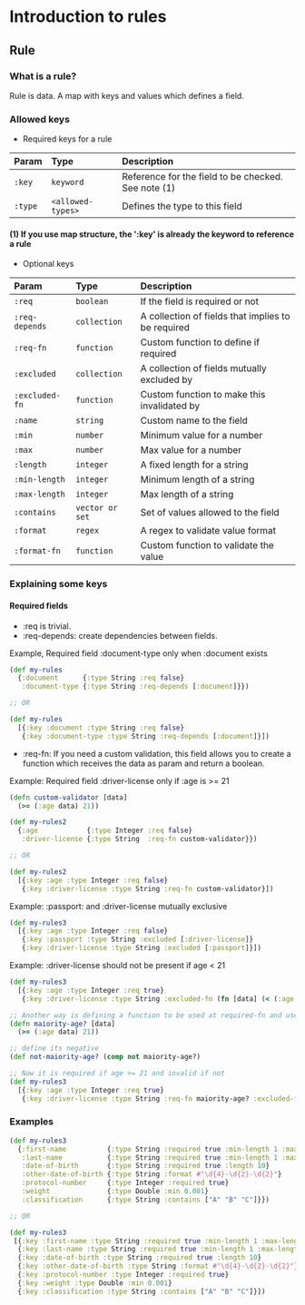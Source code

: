 # Introduction to rules

## Rule

### What is a rule?
Rule is data. A map with keys and values which defines a field.

### Allowed keys

- Required keys for a rule

| Param       | Type       | Description                           |
| :---------- | :--------- | :---------------------------------- |
| `:key` | `keyword` | Reference for the field to be checked. See note (1) |
| `:type` | `<allowed-types>` | Defines the type to this field |

#### (1) If you use map structure, the ':key' is already the keyword to reference a rule

- Optional keys

| Param       | Type       | Description                           |
| :---------- | :--------- | :---------------------------------- |
| `:req` | `boolean` | If the field is required or not |
| `:req-depends` | `collection` | A collection of fields that implies to be required |
| `:req-fn` | `function` | Custom function to define if required |
| `:excluded` | `collection` | A collection of fields mutually excluded by |
| `:excluded-fn` | `function` | Custom function to make this invalidated by |
| `:name` | `string` | Custom name to the field |
| `:min` | `number` | Minimum value for a number |
| `:max` | `number` | Max value for a number |
| `:length` | `integer` | A fixed length for a string |
| `:min-length` | `integer` | Minimum length of a string |
| `:max-length` | `integer` | Max length of a string |
| `:contains` | `vector or set` | Set of values allowed to the field |
| `:format` | `regex` | A regex to validate value format |
| `:format-fn` | `function` | Custom function to validate the value |

### Explaining some keys

#### Required fields
- :req is trivial.
- :req-depends: create dependencies between fields.

Example, Required field :document-type only when :document exists
```clj
(def my-rules
  {:document      {:type String :req false}
   :document-type {:type String :req-depends [:document]}})

;; OR

(def my-rules
  [{:key :document :type String :req false}
   {:key :document-type :type String :req-depends [:document]}])
```

- :req-fn: If you need a custom validation, this field allows you to create a function which receives the data as param and return a boolean.

Example: Required field :driver-license only if :age is >= 21
```clj
(defn custom-validator [data]
  (>= (:age data) 21))

(def my-rules2
  {:age            {:type Integer :req false}
   :driver-license {:type String  :req-fn custom-validator}})

;; OR

(def my-rules2
  [{:key :age :type Integer :req false}
   {:key :driver-license :type String :req-fn custom-validator}])
```

Example: :passport: and :driver-license mutually exclusive
```clj
(def my-rules3
  [{:key :age :type Integer :req false}
   {:key :passport :type String :excluded [:driver-license]}
   {:key :driver-license :type String :excluded [:passport]}])

```
Example: :driver-license should not be present if age < 21
```clj
(def my-rules3
  [{:key :age :type Integer :req true}
   {:key :driver-license :type String :excluded-fn (fn [data] (< (:age data) 21))}])

;; Another way is defining a function to be used at required-fn and used
(defn maiority-age? [data]
  (>= (:age data) 21))

;; define its negative
(def not-maiority-age? (comp not maiority-age?)

;; Now it is required if age >= 21 and invalid if not
(def my-rules3
  [{:key :age :type Integer :req true}
   {:key :driver-license :type String :req-fn maiority-age? :excluded-fn not-maiority-age?}])
```

### Examples
```clj
(def my-rules3
  {:first-name          {:type String :required true :min-length 1 :max-length 256}
   :last-name           {:type String :required true :min-length 1 :max-length 256}
   :date-of-birth       {:type String :required true :length 10}
   :other-date-of-birth {:type String :format #"\d{4}-\d{2}-\d{2}"}
   :protocol-number     {:type Integer :required true}
   :weight              {:type Double :min 0.001}
   :classification      {:type String :contains ["A" "B" "C"]}})

;; OR

(def my-rules3
 [{:key :first-name :type String :required true :min-length 1 :max-length 256}
  {:key :last-name :type String :required true :min-length 1 :max-length 256}
  {:key :date-of-birth :type String :required true :length 10}
  {:key :other-date-of-birth :type String :format #"\d{4}-\d{2}-\d{2}"}
  {:key :protocol-number :type Integer :required true}
  {:key :weight :type Double :min 0.001}
  {:key :classification :type String :contains ["A" "B" "C"]}])
```
